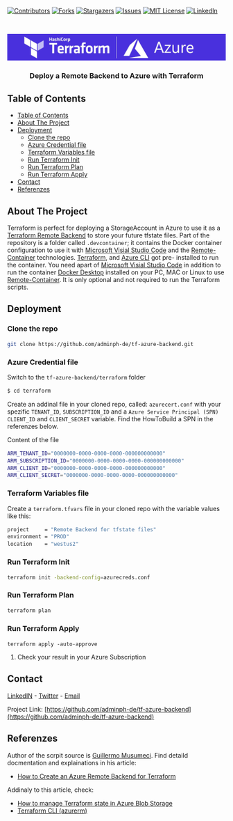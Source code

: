 [![Contributors][contributors-shield]][contributors-url]
[![Forks][forks-shield]][forks-url]
[![Stargazers][stars-shield]][stars-url]
[![Issues][issues-shield]][issues-url]
[![MIT License][license-shield]][license-url]
[![LinkedIn][linkedin-shield]][linkedin-url]

<!-- PROJECT LOGO -->
<br />
<p align="center">
  <a href="https://github.com/adminph-de/tf-azure-backend">
    <img src="/images/logo.png" alt="Terraform & Azure">
  </a>
  <h3 align="center">Deploy a Remote Backend to Azure with Terraform</h3>
</p>

<!-- TABLE OF CONTENTS -->
## Table of Contents

- [Table of Contents](#table-of-contents)
- [About The Project](#about-the-project)
- [Deployment](#deployment)
  - [Clone the repo](#clone-the-repo)
  - [Azure Credential file](#azure-credential-file)
  - [Terraform Variables file](#terraform-variables-file)
  - [Run Terraform Init](#run-terraform-init)
  - [Run Terraform Plan](#run-terraform-plan)
  - [Run Terraform Apply](#run-terraform-apply)
- [Contact](#contact)
- [Referenzes](#referenzes)

## About The Project

Terraform is perfect for deploying a StorageAccount in Azure to use it as a [Terraform Remote Backend](https://www.terraform.io/docs/backends/types/remote.html) to store your future tfstate files. Part of the repository is a folder called ```.devcontainer```; it contains the Docker container configuration to use it with [Microsoft Visial Studio Code](https://code.visualstudio.com/download) and the [Remote-Container](https://code.visualstudio.com/docs/remote/containers) technologies. [Terraform](https://www.terraform.io/downloads.html), and [Azure CLI](https://docs.microsoft.com/en-us/cli/azure/install-azure-cli?view=azure-cli-latest) got pre- installed to run the container. You need apart of [Microsoft Visial Studio Code](https://code.visualstudio.com/download) in addition to run the container [Docker Desktop](https://www.docker.com/get-started) installed on your PC, MAC or Linux to use [Remote-Container](https://code.visualstudio.com/docs/remote/containers). It is only optional and not required to run the Terraform scripts.

## Deployment

### Clone the repo

```sh
git clone https://github.com/adminph-de/tf-azure-backend.git
```

### Azure Credential file

Switch to the ```tf-azure-backend/terraform``` folder

```bash
$ cd terraform
```

Create an addinal file in your cloned repo, called: ```azurecert.conf``` with your spezific ```TENANT_ID```, ```SUBSCRIPTION_ID``` and a ```Azure Service Principal (SPN)``` ```CLIENT_ID``` and ```CLIENT_SECRET``` variable. Find the HowToBuild a SPN in the referenzes below.

Content of the file

```sh
ARM_TENANT_ID="0000000-0000-0000-0000-000000000000"
ARM_SUBSCRIPTION_ID="0000000-0000-0000-0000-000000000000"
ARM_CLIENT_ID="0000000-0000-0000-0000-000000000000"
ARM_CLIENT_SECRET="0000000-0000-0000-0000-000000000000"
```

### Terraform Variables file

Create a ```terraform.tfvars``` file in your cloned repo with the variable values like this:

```sh
project     = "Remote Backend for tfstate files"
environment = "PROD"
location    = "westus2"
```

### Run Terraform Init

```bash
terraform init -backend-config=azurecreds.conf
```

### Run Terraform Plan

```sh
terraform plan
```

### Run Terraform Apply

```terraform apply -auto-approve```

1. Check your result in your Azure Subscription

<!-- CONTACT -->
## Contact

[LinkedIN](https://www.linkedin.com/in/patrickhayo/?locale=en_US) - [Twitter](https://twitter.com/N00ky2010) - [Email](patrick.hayo@flsmidth.com)

Project Link: [https://github.com/adminph-de/tf-azure-backend](https://github.com/adminph-de/tf-azure-backend)

<!-- REFERENZES -->
## Referenzes

Author of the scrpit source is [Guillermo Musumeci](https://medium.com/@gmusumeci). Find detaild docmentation and explainations in his article:
* [How to Create an Azure Remote Backend for Terraform](https://medium.com/@gmusumeci/how-to-create-an-azure-remote-backend-for-terraform-67cce5da1520)

Addinaly to this article, check:
* [How to manage Terraform state in Azure Blob Storage](https://medium.com/developingnodes/how-to-manage-terraform-state-in-azure-blob-storage-870a80917450)
* [Terraform CLI (azurerm)](https://www.terraform.io/docs/backends/types/azurerm.html)

<!-- MARKDOWN LINKS & IMAGES -->
<!-- https://www.markdownguide.org/basic-syntax/#reference-style-links -->
[contributors-shield]: https://img.shields.io/github/contributors/adminph-de/tf-azure-backend.svg?style=flat-square
[contributors-url]: https://github.com/adminph-de/tf-azure-backend/graphs/contributors
[forks-shield]: https://img.shields.io/github/forks/adminph-de/tf-azure-backend.svg?style=flat-square
[forks-url]: https://github.com/adminph-de/tf-azure-backend/network/members
[stars-shield]: https://img.shields.io/github/stars/adminph-de/tf-azure-backend?style=flat-square
[stars-url]: https://github.com/adminph-de/tf-azure-backend/stargazers
[issues-shield]: https://img.shields.io/github/issues/adminph-de/tf-azure-backend.svg?style=flat-square
[issues-url]: https://github.com/adminph-de/tf-azure-backend/issues
[license-shield]: https://img.shields.io/github/license/adminph-de/tf-azure-backend.svg?style=flat-square
[license-url]: https://github.com/adminph-de/tf-azure-backend/blob/master/LICENSE.txt
[linkedin-shield]: https://img.shields.io/badge/-LinkedIn-black.svg?style=flat-square&logo=linkedin&colorB=555
[linkedin-url]: https://www.linkedin.com/in/patrickhayo/?locale=en_US
[product-screenshot]: images/screenshot.png
